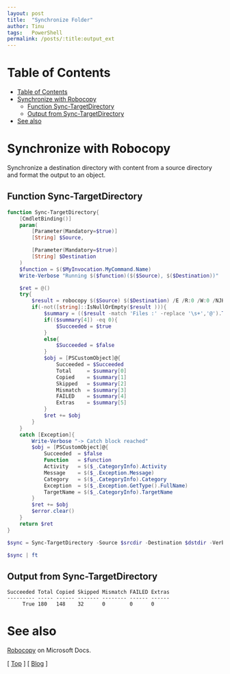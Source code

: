 ```yaml
---
layout: post
title:  "Synchronize Folder"
author: Tinu
tags:   PowerShell
permalink: /posts/:title:output_ext
---
```


# Table of Contents

- [Table of Contents](#table-of-contents)
- [Synchronize with Robocopy](#synchronize-with-robocopy)
  - [Function Sync-TargetDirectory](#function-sync-targetdirectory)
  - [Output from Sync-TargetDirectory](#output-from-sync-targetdirectory)
- [See also](#see-also)

# Synchronize with Robocopy

Synchronize a destination directory with content from a source directory and format the output to an object.

## Function Sync-TargetDirectory

````powershell
function Sync-TargetDirectory{
    [CmdletBinding()]
    param(
        [Parameter(Mandatory=$true)]
        [String] $Source,

        [Parameter(Mandatory=$true)]
        [String] $Destination
    )
    $function = $($MyInvocation.MyCommand.Name)
    Write-Verbose "Running $($function)($($Source), $($Destination))"

    $ret = @()
    try{
        $result = robocopy $($Source) $($Destination) /E /R:0 /W:0 /NJH /NP /NFL /NDL
        if(-not([string]::IsNullOrEmpty($result ))){
            $summary = (($result -match 'Files :' -replace '\s+','@').TrimStart('@Files:@') -split '@')
            if(($summary[4]) -eq 0){
                $Succeeded = $true
            }
            else{
                $Succeeded = $false
            }
            $obj = [PSCustomObject]@{
                Succeeded = $Succeeded
                Total     = $summary[0]
                Copied    = $summary[1]
                Skipped   = $summary[2]
                Mismatch  = $summary[3]
                FAILED    = $summary[4]
                Extras    = $summary[5]
            }
            $ret += $obj
        }
    }
    catch [Exception]{
        Write-Verbose "-> Catch block reached"
        $obj = [PSCustomObject]@{
            Succeeded  = $false
            Function   = $function
            Activity   = $($_.CategoryInfo).Activity
            Message    = $($_.Exception.Message)
            Category   = $($_.CategoryInfo).Category
            Exception  = $($_.Exception.GetType().FullName)
            TargetName = $($_.CategoryInfo).TargetName
        }
        $ret += $obj
        $error.clear()
    }
    return $ret
}

$sync = Sync-TargetDirectory -Source $srcdir -Destination $dstdir -Verbose

$sync | ft
````

## Output from Sync-TargetDirectory

````text
Succeeded Total Copied Skipped Mismatch FAILED Extras
--------- ----- ------ ------- -------- ------ ------
     True 180   148    32      0        0      0
````

# See also

[Robocopy](https://docs.microsoft.com/en-us/windows-server/administration/windows-commands/robocopy) on Microsoft Docs.

[ [Top](#table-of-contents) ] [ [Blog](../devops.html) ]